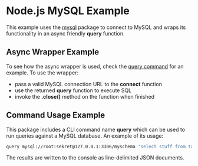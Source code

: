 Node.js MySQL Example
=====================
This example uses the [mysql](https://github.com/mysqljs/mysql#readme) package
to connect to MySQL and wraps its functionality in an async friendly **query**
function.

Async Wrapper Example
---------------------
To see how the async wrapper is used, check the [query command](src/query.mjs)
for an example.  To use the wrapper:

 * pass a valid MySQL connection URL to the **connect** function
 * use the returned **query** function to execute SQL
 * invoke the **.close()** method on the function when finished

Command Usage Example
---------------------
This package includes a CLI command name **query** which can be used to run
queries against a MySQL database.  An example of its usage:

```sh
query mysql://root:sekret@127.0.0.1:3306/myschema "select stuff from table"
```

The results are written to the console as line-delimited JSON documents.
